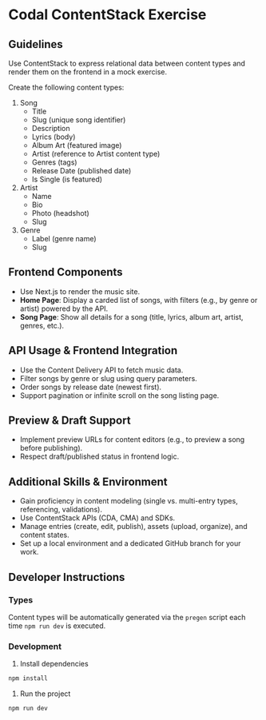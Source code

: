 # Codal ContentStack Exercise

## Guidelines

Use ContentStack to express relational data between content types and render them on the frontend in a mock exercise.

Create the following content types:

1. Song
   - Title
   - Slug (unique song identifier)
   - Description
   - Lyrics (body)
   - Album Art (featured image)
   - Artist (reference to Artist content type)
   - Genres (tags)
   - Release Date (published date)
   - Is Single (is featured)
2. Artist
   - Name
   - Bio
   - Photo (headshot)
   - Slug
3. Genre
   - Label (genre name)
   - Slug

## Frontend Components

- Use Next.js to render the music site.
- **Home Page**: Display a carded list of songs, with filters (e.g., by genre or artist) powered by the API.
- **Song Page**: Show all details for a song (title, lyrics, album art, artist, genres, etc.).

## API Usage & Frontend Integration

- Use the Content Delivery API to fetch music data.
- Filter songs by genre or slug using query parameters.
- Order songs by release date (newest first).
- Support pagination or infinite scroll on the song listing page.

## Preview & Draft Support

- Implement preview URLs for content editors (e.g., to preview a song before publishing).
- Respect draft/published status in frontend logic.

## Additional Skills & Environment

- Gain proficiency in content modeling (single vs. multi-entry types, referencing, validations).
- Use ContentStack APIs (CDA, CMA) and SDKs.
- Manage entries (create, edit, publish), assets (upload, organize), and content states.
- Set up a local environment and a dedicated GitHub branch for your work.

## Developer Instructions

### Types

Content types will be automatically generated via the
`pregen` script each time `npm run dev` is executed.

### Development

1. Install dependencies

```bash
npm install
```

1. Run the project

```bash
npm run dev
```

